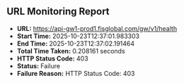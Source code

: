 ## URL Monitoring Report

- **URL:** https://api-gw1-prod1.fisglobal.com/gw/v1/health
- **Start Time:** 2025-10-23T12:37:01.983303
- **End Time:** 2025-10-23T12:37:02.191464
- **Total Time Taken:** 0.208161 seconds
- **HTTP Status Code:** 403
- **Status:** Failure
- **Failure Reason:** HTTP Status Code: 403
